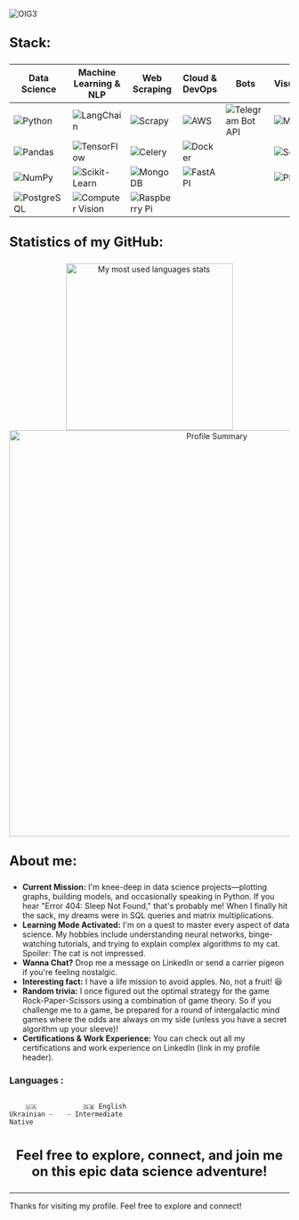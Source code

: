 
![OIG3](https://github.com/user-attachments/assets/258ab042-8789-4286-a861-d1b015b3fb1d)

## <p style="font-size: 24px; font-weight: bold;">Stack:</p>

| Data Science | Machine Learning & NLP | Web Scraping | Cloud & DevOps | Bots | Visualization | IDE & Other Tools |
|-------------|----------------------|--------------|--------------|---------------|-------------|-------------|
| ![Python](https://img.shields.io/badge/Python-3776AB?style=for-the-badge&logo=python&logoColor=ffffff) | ![LangChain](https://img.shields.io/badge/-LangChain-1c3c3b?style=for-the-badge&logo=langchain) | ![Scrapy](https://img.shields.io/badge/Scrapy-4285F4?style=for-the-badge&logo=scrapy&logoColor=ffffff) | ![AWS](https://img.shields.io/badge/AWS-141f2e?style=for-the-badge&logo=amazon&logoColor=FF9900) | ![Telegram Bot API](https://img.shields.io/badge/Telegram%20Bot%20API-2CA5E0?style=for-the-badge&logo=telegram&logoColor=ffffff) | ![Matplotlib](https://img.shields.io/badge/Matplotlib-ffffff?style=for-the-badge&logo=matplotlib&logoColor=blue) | ![Jupyter](https://img.shields.io/badge/Jupyter-F37626?style=for-the-badge&logo=jupyter&logoColor=ffffff) |
| ![Pandas](https://img.shields.io/badge/Pandas-ffffff?style=for-the-badge&logo=Pandas&logoColor=4d77cf) | ![TensorFlow](https://img.shields.io/badge/TensorFlow-FF6F00?style=for-the-badge&logo=tensorflow&logoColor=ffffff) | ![Celery](https://img.shields.io/badge/Celery-37814A?style=for-the-badge&logo=celery&logoColor=ffffff) | ![Docker](https://img.shields.io/badge/Docker-2496ED?style=for-the-badge&logo=docker&logoColor=ffffff) | | ![Seaborn](https://img.shields.io/badge/Seaborn-2E5C80?style=for-the-badge&logo=seaborn&logoColor=ffffff) | ![VS Code](https://img.shields.io/badge/VS%20Code-007ACC?style=for-the-badge&logo=visualstudiocode&logoColor=ffffff) |
| ![NumPy](https://img.shields.io/badge/NumPy-013243?style=for-the-badge&logo=numpy&logoColor=ffffff) | ![Scikit-Learn](https://img.shields.io/badge/Scikit--Learn-F7931E?style=for-the-badge&logo=scikit-learn&logoColor=ffffff) | ![MongoDB](https://img.shields.io/badge/MongoDB-47A248?style=for-the-badge&logo=mongodb&logoColor=ffffff) | ![FastAPI](https://img.shields.io/badge/FastAPI-005571?style=for-the-badge&logo=fastapi&logoColor=ffffff) | | ![Plotly](https://img.shields.io/badge/Plotly-3F4F75?style=for-the-badge&logo=plotly&logoColor=ffffff) | ![Linux](https://img.shields.io/badge/Linux-2496ED?style=for-the-badge&logo=Linux) |
| ![PostgreSQL](https://img.shields.io/badge/PostgreSQL-ffffff?style=for-the-badge&logo=PostgreSQL&logoColor=336791) | ![Computer Vision](https://img.shields.io/badge/Computer%20Vision-00979D?style=for-the-badge&logo=opencv&logoColor=ffffff) | ![Raspberry Pi](https://img.shields.io/badge/Raspberry%20Pi-A22846?style=for-the-badge&logo=raspberrypi&logoColor=ffffff) | | | |![customtkinter](https://img.shields.io/badge/CustomTkinter-4070A0?style=for-the-badge&logo=python&logoColor=ffffff)


## <p style="font-size: 24px; font-weight: bold;">Statistics of my GitHub:</p>
<div style="text-align:center;">
    <img align="center" src="https://github-readme-stats.vercel.app/api/top-langs/?username=highbrow-228&layout=compact&theme=radical" alt="My most used languages stats" style="width: 300px; height: auto;">
</div>

<div style="text-align:center;">
    <img align="center" src="https://github-profile-summary-cards.vercel.app/api/cards/profile-details?username=highbrow-228&theme=radical" alt="Profile Summary" style="width: 730px; height: auto;">
</div>

## <p style="font-size: 24px; font-weight: bold;">About me:</p>
- **Current Mission:** I'm knee-deep in data science projects—plotting graphs, building models, and occasionally speaking in Python. If you hear "Error 404: Sleep Not Found," that's probably me! When I finally hit the sack, my dreams were in SQL queries and matrix multiplications.
- **Learning Mode Activated:** I'm on a quest to master every aspect of data science. My hobbies include understanding neural networks, binge-watching tutorials, and trying to explain complex algorithms to my cat. Spoiler: The cat is not impressed.
- **Wanna Chat?** Drop me a message on LinkedIn or send a carrier pigeon if you're feeling nostalgic.
- **Interesting fact:** I have a life mission to avoid apples. No, not a fruit! 😆
- ****Random trivia:**** I once figured out the optimal strategy for the game Rock-Paper-Scissors using a combination of game theory. So if you challenge me to a game, be prepared for a round of intergalactic mind games where the odds are always on my side (unless you have a secret algorithm up your sleeve)!
- **Certifications & Work Experience:** You can check out all my certifications and work experience on LinkedIn (link in my profile header).


### Languages :

<div style="display: flex; align-items: flex-start; align: center">
<table  align="center">
  <tr>
    
        🇺🇦 Ukrainian - Native
        
  </tr>

  <tr>
    
        🇬🇧 English - Intermediate
        
  </tr>
</table>
</div>

###
<p align="center" style="font-size: 24px; font-weight: bold;">Feel free to explore, connect, and join me on this epic data science adventure!</p>

---
Thanks for visiting my profile. Feel free to explore and connect!
